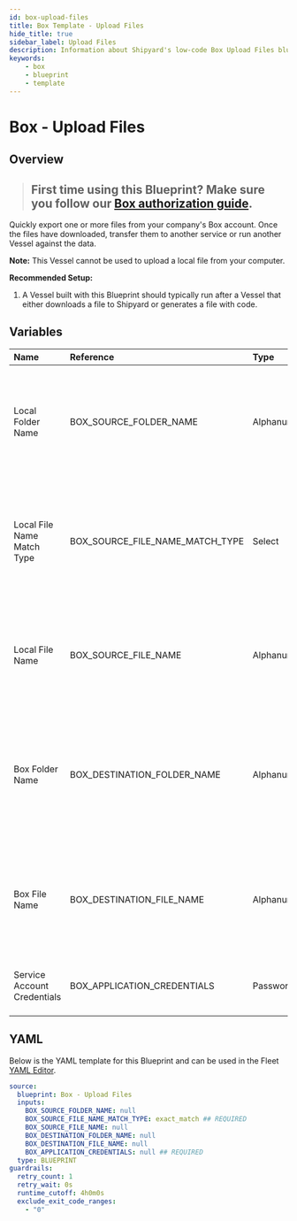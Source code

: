 ```yaml
---
id: box-upload-files
title: Box Template - Upload Files
hide_title: true
sidebar_label: Upload Files
description: Information about Shipyard's low-code Box Upload Files blueprint. Quickly export one or more files from your company's Box account. Once the files have downloaded, transfer them to another service or run another Vessel against the data.
keywords:
    - box
    - blueprint
    - template
---
```


# Box - Upload Files

## Overview

> ## **First time using this Blueprint? Make sure you follow our [Box authorization guide](https://www.shipyardapp.com/docs/blueprint-library/box/box-authorization/)**.

Quickly export one or more files from your company's Box account. Once the files have downloaded, transfer them to another service or run another Vessel against the data.

**Note:** This Vessel cannot be used to upload a local file from your computer.

**Recommended Setup:**

1. A Vessel built with this Blueprint should typically run after a Vessel that either downloads a file to Shipyard or generates a file with code. 




## Variables

| Name | Reference | Type | Required | Default | Options | Description |
|:---|:---|:---|:---|:---|:---|:---|
| Local Folder Name | BOX_SOURCE_FOLDER_NAME | Alphanumeric | :heavy_minus_sign: | - | - | Name of the local folder on Shipyard to upload the target file from. If left blank, will look in the home directory. |
| Local File Name Match Type | BOX_SOURCE_FILE_NAME_MATCH_TYPE | Select | :white_check_mark: | `exact_match` | Exact Match: `exact_match`<br></br><br></br>Regex Match: `regex_match` | Determines if the text in "Local File Name" will look for one file with exact match, or multiple files using regex. |
| Local File Name | BOX_SOURCE_FILE_NAME | Alphanumeric | :heavy_minus_sign: | - | - | Name of the target file on Shipyard. Can be regex if "Match Type" is set accordingly. |
| Box Folder Name | BOX_DESTINATION_FOLDER_NAME | Alphanumeric | :heavy_minus_sign: | - | - | Folder where the file(s) should be uploaded. Leaving blank will place the file in the root directory of Box. |
| Box File Name | BOX_DESTINATION_FILE_NAME | Alphanumeric | :heavy_minus_sign: | - | - | What to name the file(s) being uploaded to Box. If left blank, defaults to the original file name(s). |
| Service Account Credentials | BOX_APPLICATION_CREDENTIALS | Password | :white_check_mark: | - | - | JSON from a Box Service Account key. |


## YAML

Below is the YAML template for this Blueprint and can be used in the Fleet [YAML Editor](../../reference/fleets/yaml-editor.md).

```yaml
source:
  blueprint: Box - Upload Files
  inputs:
    BOX_SOURCE_FOLDER_NAME: null 
    BOX_SOURCE_FILE_NAME_MATCH_TYPE: exact_match ## REQUIRED
    BOX_SOURCE_FILE_NAME: null 
    BOX_DESTINATION_FOLDER_NAME: null 
    BOX_DESTINATION_FILE_NAME: null 
    BOX_APPLICATION_CREDENTIALS: null ## REQUIRED
  type: BLUEPRINT
guardrails:
  retry_count: 1
  retry_wait: 0s
  runtime_cutoff: 4h0m0s
  exclude_exit_code_ranges:
    - "0"
```

